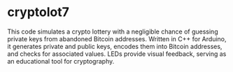 # cryptolot7
This code simulates a crypto lottery with a negligible chance of guessing private keys from abandoned Bitcoin addresses. Written in C++ for Arduino, it generates private and public keys, encodes them into Bitcoin addresses, and checks for associated values. LEDs provide visual feedback, serving as an educational tool for cryptography.
